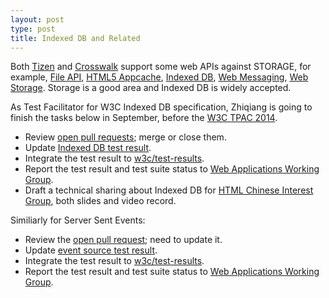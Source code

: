 ```yaml
---
layout: post
type: post
title: Indexed DB and Related
---
```


Both [Tizen](https://developer.tizen.org/dev-guide/2.2.1/org.tizen.web.w3c.apireference/w3c_api.html#storage) and [Crosswalk](https://crosswalk-project.org/#documentation/apis/web_apis) support some web APIs against STORAGE, for example, [File API](http://dev.w3.org/2006/webapi/FileAPI/), [HTML5 Appcache](http://www.w3.org/TR/2012/WD-html5-20120329/offline.html#appcache), [Indexed DB](https://dvcs.w3.org/hg/IndexedDB/raw-file/default/Overview.html), [Web Messaging](http://www.w3.org/TR/webmessaging/), [Web Storage](http://www.w3.org/TR/webstorage/). Storage is a good area and Indexed DB is widely accepted.

As Test Facilitator for W3C Indexed DB specification, Zhiqiang is going to finish the tasks below in September, before the [W3C TPAC 2014](http://www.w3.org/2014/11/TPAC/).

* Review [open pull requests](https://github.com/w3c/web-platform-tests/labels/IndexedDB); merge or close them.
* Update [Indexed DB test result](https://github.com/zqzhang/IndexedDB-test).
* Integrate the test result to [w3c/test-results](https://github.com/w3c/test-results).
* Report the test result and test suite status to [Web Applications Working Group](http://lists.w3.org/Archives/Public/public-webapps/).
* Draft a technical sharing about Indexed DB for [HTML Chinese Interest Group](http://lists.w3.org/Archives/Public/public-html-ig-zh/), both slides and video record.

Similiarly for Server Sent Events:

* Review the [open pull request](https://github.com/w3c/web-platform-tests/pull/285); need to update it.
* Update [event source test result](https://github.com/zqzhang/eventsource-test).
* Integrate the test result to [w3c/test-results](https://github.com/w3c/test-results).
* Report the test result and test suite status to [Web Applications Working Group](http://lists.w3.org/Archives/Public/public-webapps/).

